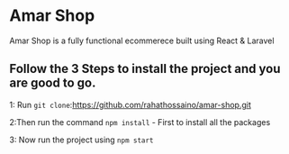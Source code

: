 <h1>Amar Shop</h1>
<p>Amar Shop is a fully functional ecommerece built using React & Laravel</p>

## Follow the 3 Steps to install the project and you are good to go. 

1: Run `git clone`:https://github.com/rahathossaino/amar-shop.git

2:Then run the command    `npm install`  - First to install all the packages
   
3: Now run the project using   `npm start`
   
